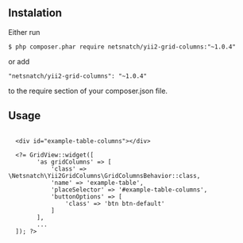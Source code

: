 Instalation
---
Either run

`$ php composer.phar require netsnatch/yii2-grid-columns:"~1.0.4"`

or add

`"netsnatch/yii2-grid-columns": "~1.0.4"`

to the require section of your composer.json file.


Usage
---

```
  
  <div id="example-table-columns"></div>
  
  <?= GridView::widget([
        'as gridColumns' => [
            'class' => \Netsnatch\Yii2GridColumns\GridColumnsBehavior::class,
            'name' => 'example-table',
            'placeSelector' => '#example-table-columns',
            'buttonOptions' => [
                'class' => 'btn btn-default'
            ]
        ],
        ...
  ]); ?>

```

